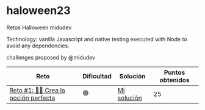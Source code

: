 # haloween23
Retos Halloween midudev

Technology: vanilla Javascript and native testing executed with Node to avoid any dependencies.

challenges proposed by @midudev

| Reto | Dificultad | Solución | Puntos obtenidos |
| --- | --- | --- | --- |
| [Reto #1: 🧙‍♀️ Crea la poción perfecta](https://www.halloween.dev/es/retos/2024/1) | 🟢 | [Mi solución](https://github.com/sergitxu/haloween23/blob/main/01%20Primer%20regalo%20repetido/01.js) | 25 |
